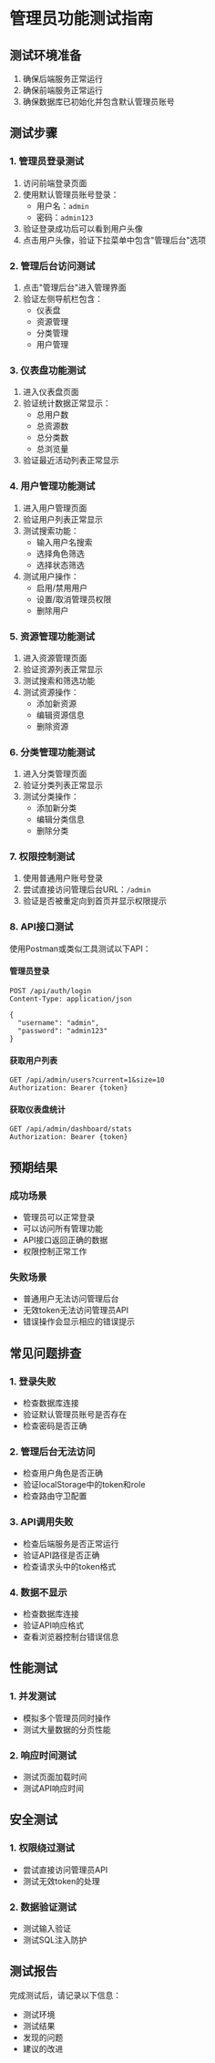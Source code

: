 # 管理员功能测试指南

## 测试环境准备

1. 确保后端服务正常运行
2. 确保前端服务正常运行
3. 确保数据库已初始化并包含默认管理员账号

## 测试步骤

### 1. 管理员登录测试

1. 访问前端登录页面
2. 使用默认管理员账号登录：
   - 用户名：`admin`
   - 密码：`admin123`
3. 验证登录成功后可以看到用户头像
4. 点击用户头像，验证下拉菜单中包含"管理后台"选项

### 2. 管理后台访问测试

1. 点击"管理后台"进入管理界面
2. 验证左侧导航栏包含：
   - 仪表盘
   - 资源管理
   - 分类管理
   - 用户管理

### 3. 仪表盘功能测试

1. 进入仪表盘页面
2. 验证统计数据正常显示：
   - 总用户数
   - 总资源数
   - 总分类数
   - 总浏览量
3. 验证最近活动列表正常显示

### 4. 用户管理功能测试

1. 进入用户管理页面
2. 验证用户列表正常显示
3. 测试搜索功能：
   - 输入用户名搜索
   - 选择角色筛选
   - 选择状态筛选
4. 测试用户操作：
   - 启用/禁用用户
   - 设置/取消管理员权限
   - 删除用户

### 5. 资源管理功能测试

1. 进入资源管理页面
2. 验证资源列表正常显示
3. 测试搜索和筛选功能
4. 测试资源操作：
   - 添加新资源
   - 编辑资源信息
   - 删除资源

### 6. 分类管理功能测试

1. 进入分类管理页面
2. 验证分类列表正常显示
3. 测试分类操作：
   - 添加新分类
   - 编辑分类信息
   - 删除分类

### 7. 权限控制测试

1. 使用普通用户账号登录
2. 尝试直接访问管理后台URL：`/admin`
3. 验证是否被重定向到首页并显示权限提示

### 8. API接口测试

使用Postman或类似工具测试以下API：

#### 管理员登录
```http
POST /api/auth/login
Content-Type: application/json

{
  "username": "admin",
  "password": "admin123"
}
```

#### 获取用户列表
```http
GET /api/admin/users?current=1&size=10
Authorization: Bearer {token}
```

#### 获取仪表盘统计
```http
GET /api/admin/dashboard/stats
Authorization: Bearer {token}
```

## 预期结果

### 成功场景
- 管理员可以正常登录
- 可以访问所有管理功能
- API接口返回正确的数据
- 权限控制正常工作

### 失败场景
- 普通用户无法访问管理后台
- 无效token无法访问管理员API
- 错误操作会显示相应的错误提示

## 常见问题排查

### 1. 登录失败
- 检查数据库连接
- 验证默认管理员账号是否存在
- 检查密码是否正确

### 2. 管理后台无法访问
- 检查用户角色是否正确
- 验证localStorage中的token和role
- 检查路由守卫配置

### 3. API调用失败
- 检查后端服务是否正常运行
- 验证API路径是否正确
- 检查请求头中的token格式

### 4. 数据不显示
- 检查数据库连接
- 验证API响应格式
- 查看浏览器控制台错误信息

## 性能测试

### 1. 并发测试
- 模拟多个管理员同时操作
- 测试大量数据的分页性能

### 2. 响应时间测试
- 测试页面加载时间
- 测试API响应时间

## 安全测试

### 1. 权限绕过测试
- 尝试直接访问管理员API
- 测试无效token的处理

### 2. 数据验证测试
- 测试输入验证
- 测试SQL注入防护

## 测试报告

完成测试后，请记录以下信息：
- 测试环境
- 测试结果
- 发现的问题
- 建议的改进 